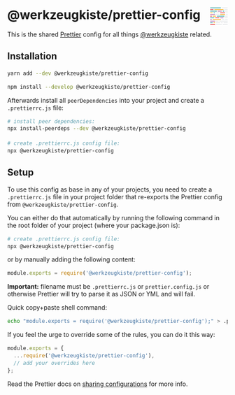 # @werkzeugkiste/prettier-config <img src="https://raw.githubusercontent.com/werkzeugkiste/prettier-config/master/prettier.svg?sanitize=true" height="40" align="right">

This is the shared [Prettier](https://www.prettier.io) config for all things [@werkzeugkiste](https://www.github.com/werkzeugkiste) related.

## Installation

```bash
yarn add --dev @werkzeugkiste/prettier-config
```

```bash
npm install --develop @werkzeugkiste/prettier-config
```

Afterwards install all `peerDependencies` into your project and create a `.prettierrc.js` file:

```bash
# install peer dependencies:
npx install-peerdeps --dev @werkzeugkiste/prettier-config

# create .prettierrc.js config file:
npx @werkzeugkiste/prettier-config
```

## Setup

To use this config as base in any of your projects, you need to create a `.prettierrc.js` file in your project folder that re-exports the Prettier config from `@werkzeugkiste/prettier-config`.

You can either do that automatically by running the following command in the root folder of your project (where your package.json is):

```bash
# create .prettierrc.js config file:
npx @werkzeugkiste/prettier-config
```

or by manually adding the following content:

```js
module.exports = require('@werkzeugkiste/prettier-config');
```

**Important:** filename must be `.prettierrc.js` or `prettier.config.js` or otherwise Prettier will try to parse it as JSON or YML and will fail.

Quick copy+paste shell command:

```bash
echo "module.exports = require('@werkzeugkiste/prettier-config');" > .prettierrc.js
```

If you feel the urge to override some of the rules, you can do it this way:

```js
module.exports = {
  ...require('@werkzeugkiste/prettier-config'),
  // add your overrides here
};
```

Read the Prettier docs on [sharing configurations](https://prettier.io/docs/en/configuration.html#sharing-configurations) for more info.
